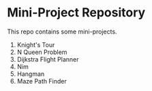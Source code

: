 # Mini-Project Repository
This repo contains some mini-projects.
1. Knight's Tour
2. N Queen Problem
3. Dijkstra Flight Planner
4. Nim
5. Hangman
6. Maze Path Finder
